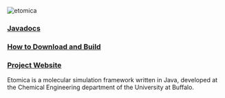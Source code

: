 ![etomica](http://www.etomica.org/images/etomicanew.jpg)

### [Javadocs](http://etomica.github.io/javadoc)
### [How to Download and Build](https://github.com/etomica/etomica/wiki/Instructions-for-Installing,-Building,-and-Running)
### [Project Website](http://www.etomica.org/)

Etomica is a molecular simulation framework written in Java, developed at the Chemical Engineering department of the University at Buffalo.
    

    

